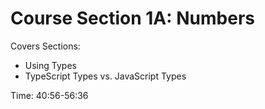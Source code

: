 # Course Section 1A: Numbers

Covers Sections:

- Using Types
- TypeScript Types vs. JavaScript Types

Time: 40:56-56:36
